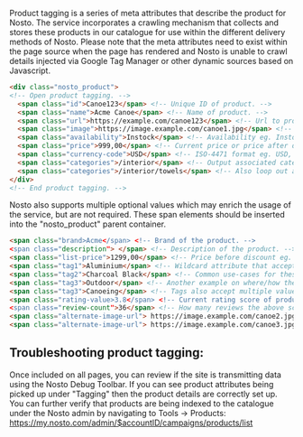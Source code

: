  Product tagging is a series of meta attributes that describe the product for Nosto. The service incorporates a crawling mechanism that collects and stores these products in our catalogue for use within the different delivery methods of Nosto. Please note that the meta attributes need to exist within the page source when the page has rendered and Nosto is unable to crawl details injected via Google Tag Manager or other dynamic sources based on Javascript.

```html
<div class="nosto_product"> 
<!-- Open product tagging. -->
  <span class="id">Canoe123</span> <!-- Unique ID of product. -->
  <span class="name">Acme Canoe</span> <!-- Name of product. -->
  <span class="url">https://example.com/canoe123</span> <!-- Url to product eg. This page. -->
  <span class="image">https://image.example.com/canoe1.jpg</span> <!-- Url to product image. -->
  <span class="availability">Instock</span> <!-- Availability eg. Instock, Outofstock, Discontinued. -->
  <span class="price">999,00</span> <!-- Current price or price after discount applied. -->
  <span class="currency-code">USD</span> <!-- ISO-4471 format eg. USD, EUR, SEK etc. -->
  <span class="categories">/interior</span> <!-- Output associated categories. --> 
  <span class="categories">/interior/towels</span> <!-- Also loop out all associated the sub-categories. -->
</div>
<!-- End product tagging. -->
```

Nosto also supports multiple optional values which may enrich the usage of the service, but are not required. These span elements should be inserted into the "nosto_product" parent container.

```html
<span class="brand>Acme</span> <!-- Brand of the product. -->
<span class="description"> </span> <!-- Description of the product. -->
<span class="list-price">1299,00</span> <!-- Price before discount eg. Regular price used together with the price attribute. -->
<span class="tag1">Aluminium</span> <!-- Wildcard attribute that accepts any value you send it. Used mainly for filtering and reporting. -->
<span class="tag2">Charcoal Black</span> <!-- Common use-cases for these are colour, material or unique attributes. -->
<span class="tag3">Outdoor</span> <!-- Another example on where/how the product can be used. -->
<span class="tag3">Canoeing</span> <!-- Tags also accept multiple values on separate lines to denote multiple use-cases for filtering purposes. -->
<span class="rating-value>3.8</span> <!-- Current rating score of product. -->
<span class="review-count">36</span> <!-- How many reviews the above score is based on. -->
<span class="alternate-image-url"> https://image.example.com/canoe2.jpg</span> <!-- Alternate images of the product that can be used for example on a hover-effect. -->
<span class="alternate-image-url"> https://image.example.com/canoe3.jpg</span> <!-- Nosto supports mapping of multiple images and these are accessible through templating. -->
```

## Troubleshooting product tagging:
Once included on all pages, you can review if the site is transmitting data using the Nosto Debug Toolbar. If you can see product attributes being picked up under "Tagging" then the product details are correctly set up. You can further verify that products are being indexed to the catalogue under the Nosto admin by navigating to Tools → Products: https://my.nosto.com/admin/$accountID/campaigns/products/list

 